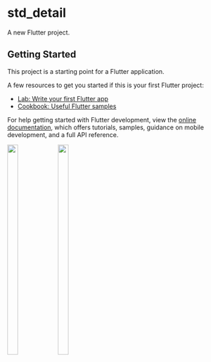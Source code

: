 # std_detail

A new Flutter project.

## Getting Started

This project is a starting point for a Flutter application.

A few resources to get you started if this is your first Flutter project:

- [Lab: Write your first Flutter app](https://docs.flutter.dev/get-started/codelab)
- [Cookbook: Useful Flutter samples](https://docs.flutter.dev/cookbook)

For help getting started with Flutter development, view the
[online documentation](https://docs.flutter.dev/), which offers tutorials,
samples, guidance on mobile development, and a full API reference.
<p>
  <img src = "https://user-images.githubusercontent.com/121473709/222621189-b2df2c6a-c059-4f93-9b5e-22940f9d618b.png" width=22% height=35%>
  <img src = "https://user-images.githubusercontent.com/121473709/222621824-ba81f473-8aea-437c-a62d-f71a23097664.png" width=22% height=35%>
</p>




